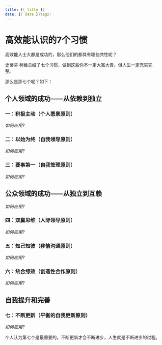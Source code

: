 ```yaml
---
title: {{ title }}
date: {{ date }}tags:
---
```

# 高效能认识的7个习惯


高效能人士大都是成功的，那么他们的都具有哪些共性呢？

史蒂芬·柯维总结了七个习惯，做到这些你不一定大富大贵，但人生一定充实完整。

那么是那七个呢？如下：

## 个人领域的成功——从依赖到独立

### 一：积极主动（个人愿景原则）

*如何应用?*

### 二：以始为终（自我领导原则）

*如何应用?*

### 三：要事第一（自我管理原则）

*如何应用?*

## 公众领域的成功——从独立到互赖

*如何应用?*

### 四：双赢思维（人际领导原则）

*如何应用?*

### 五：知己知彼（移情沟通原则）

*如何应用?*

### 六：统合综效（创造性合作原则）

*如何应用?*

## 自我提升和完善

### 七：不断更新（平衡的自我更新原则）

*如何应用?*

个人认为第七个是最重要的，不断更新才会不断进步，人生就是不断进步的过程。